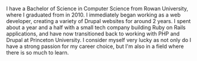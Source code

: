 I have a Bachelor of Science in Computer Science from Rowan University, where I graduated from in 2010. I immediately began working as a web developer, creating a variety of Drupal websites for around 2 years. I spent about a year and a half with a small tech company building Ruby on Rails applications, and have now transitioned back to working with PHP and Drupal at Princeton University. I consider myself very lucky as not only do I have a strong passion for my career choice, but I'm also in a field where there is so much to learn.